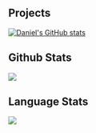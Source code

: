 
## Projects
[![Daniel's GitHub stats](https://github-readme-stats.vercel.app/api?username=danielgros)](https://github.com/danielgros/github-readme-stats)


## Github Stats
<p>
    <img src="https://github-readme-stats.vercel.app/api?username=danielgros&count_private=true&show_icons=true&include_all_commits=true">
</p>

## Language Stats
<p>
    <img src="https://github-readme-stats.vercel.app/api/top-langs/?username=danielgros&hide=TeX&layout=compact">
</p>


<!--
**danielgros/danielgros** is a ✨ _special_ ✨ repository because its `README.md` (this file) appears on your GitHub profile.

Here are some ideas to get you started:

- 🔭 I’m currently working on ...
- 🌱 I’m currently learning ...
- 👯 I’m looking to collaborate on ...
- 🤔 I’m looking for help with ...
- 💬 Ask me about ...
- 📫 How to reach me: ...
- 😄 Pronouns: ...
- ⚡ Fun fact: ...
-->
